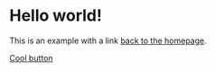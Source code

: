 # Hello world!

This is an example with a link <a href="/">back to the homepage</a>.

<p class="center">
    <a href="/" class="button">Cool button</a>
</p>